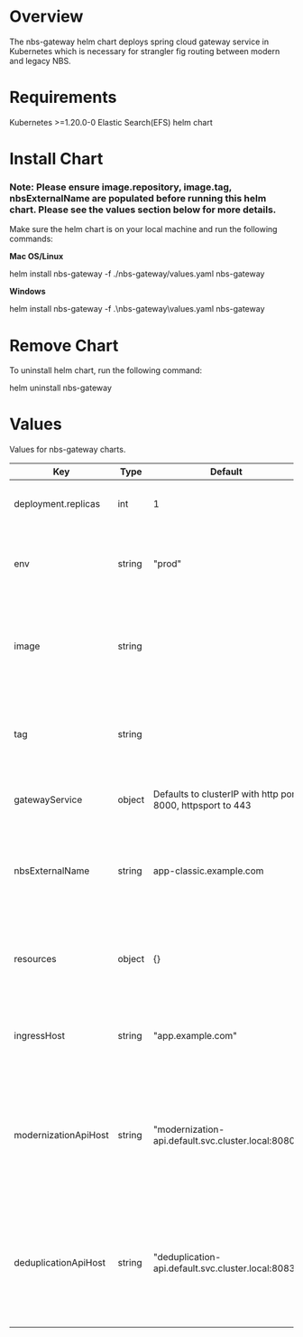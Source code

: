 # Overview
The nbs-gateway helm chart deploys spring cloud gateway service in Kubernetes which is necessary for strangler fig routing between modern and legacy NBS.

# Requirements
Kubernetes >=1.20.0-0
Elastic Search(EFS) helm chart

# Install Chart
### Note: Please ensure image.repository, image.tag, nbsExternalName are populated before running this helm chart.  Please see the values section below for more details.  

Make sure the helm chart is on your local machine and run the following commands:

**Mac OS/Linux**

helm install nbs-gateway -f ./nbs-gateway/values.yaml nbs-gateway

**Windows**

helm install nbs-gateway -f .\nbs-gateway\values.yaml nbs-gateway

# Remove Chart
To uninstall helm chart, run the following command:

helm uninstall nbs-gateway

# Values
Values for nbs-gateway charts.

| Key | Type | Default | Description |
| -------------- | -------------- | -------------- | -------------- |
| deployment.replicas | int | 1 | Number of Pods maintained. Defaulted to 1 |
| env | string | "prod" | Environment information. This can be any environment string |
| image | string |  | nbs-gateway container image. Needs to point to the latest image from the public repository |
| tag | string |  | Point to release tag that needs to be installed with NBS. This is required  |
| gatewayService | object | Defaults to clusterIP with http port 8000, httpsport to 443 | Configures service ClusterIP with some ports |
| nbsExternalName | string | app-classic.example.com | Defines DNS record of the legacy application. Change this to point to legacy NBS host name |
| resources | object | {} | Enable default resources. Can be used to setup resource limits if necessary |
| ingressHost | string | "app.example.com" | configure ingress hostname. This is not required at this point |
| modernizationApiHost | string | "modernization-api.default.svc.cluster.local:8080" | Modernization Api host. Default values should work, no changes needed unless there is a change in the modernization deployment. |
| deduplicationApiHost | string | "deduplication-api.default.svc.cluster.local:8083" | Deduplication Api host. Default values should work, no changes needed unless there is a change in the deduplication deployment. |
